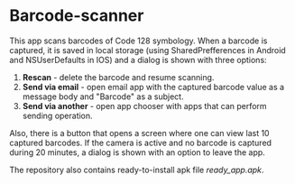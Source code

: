 # Barcode-scanner

This app scans barcodes of Code 128 symbology.
When a barcode is captured, it is saved in local storage (using SharedPrefferences in Android and NSUserDefaults in IOS)
and a dialog is shown with three options:

  1. **Rescan** - delete the barcode and resume scanning.
  2. **Send via email** - open email app with the captured barcode value as a message body and "Barcode" as a subject.
  3. **Send via another** - open app chooser with apps that can perform sending operation.

Also, there is a button that opens a screen where one can view last 10 captured barcodes.
If the camera is active and no barcode is captured during 20 minutes, a dialog is shown with an option to leave the app.

The repository also contains ready-to-install apk file *ready_app.apk*.
